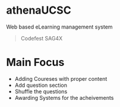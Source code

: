 # athenaUCSC
Web based eLearning management system 

> Codefest 
> SAG4X

# Main Focus
- Adding Coureses with proper content
- Add question section
- Shuffle the questions
- Awarding Systems for the acheivements
